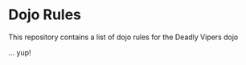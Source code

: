 Dojo Rules
==========

This repository contains a list of dojo rules for the Deadly Vipers dojo

... yup!
